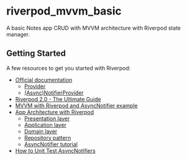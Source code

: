 # riverpod_mvvm_basic

A basic Notes app CRUD with MVVM architecture with Riverpod state manager.

## Getting Started

A few resources to get you started with Riverpod:

- [Official documentation](https://riverpod.dev/es/docs/introduction/getting_started)
  - [Provider](https://riverpod.dev/es/docs/providers/provider)
  - [(Async)NotifierProvider](https://riverpod.dev/es/docs/providers/notifier_provider)
- [Riverpod 2.0 - The Ultimate Guide](https://codewithandrea.com/articles/flutter-state-management-riverpod/)
- [MVVM with Riverpod and AsyncNotifier example](https://medium.com/@ntd278/how-i-simplified-flutter-state-management-using-riverpod-c76652fb607f)
- [App Architecture with Riverpod](https://codewithandrea.com/articles/flutter-app-architecture-riverpod-introduction/)
  - [Presentation layer](https://codewithandrea.com/articles/flutter-presentation-layer/)
  - [Application layer](https://codewithandrea.com/articles/flutter-app-architecture-application-layer/)
  - [Domain layer](https://codewithandrea.com/articles/flutter-app-architecture-domain-model/)
  - [Repository pattern](https://codewithandrea.com/articles/flutter-repository-pattern/)
  - [AsyncNotifier tutorial](https://codewithandrea.com/articles/flutter-riverpod-async-notifier/)
- [How to Unit Test AsyncNotifiers](https://codewithandrea.com/articles/unit-test-async-notifier-riverpod/)
